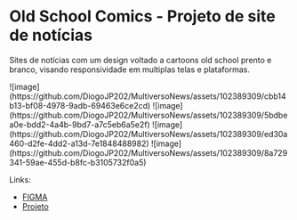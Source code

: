<h1>Old School Comics - Projeto de site de notícias</h1>
<p>Sites de notícias com um design voltado a cartoons old school prento e branco, visando responsividade em multiplas telas e plataformas. </p>
![image](https://github.com/DiogoJP202/MultiversoNews/assets/102389309/cbb14b13-bf08-4978-9adb-69463e6ce2cd)
![image](https://github.com/DiogoJP202/MultiversoNews/assets/102389309/5bdbea0e-bdd2-4a4b-9bd7-a7c5eb6a5e2f)
![image](https://github.com/DiogoJP202/MultiversoNews/assets/102389309/ed30a460-d2fe-4dd2-a13d-7e1848488982)
![image](https://github.com/DiogoJP202/MultiversoNews/assets/102389309/8a729341-59ae-455d-b8fc-b3105732f0a5)

Links:
<ul>
  <li><a href="https://www.figma.com/file/B2MgozEuD6mQ6bdL1IYD1y/Black-And-White-Geek?type=design&node-id=0%3A1&mode=design&t=xitTUlLA5r7mYTjs-1">FIGMA</a></li>
  <li><a href="https://diogojp202.github.io/MultiversoNews/">Projeto</a></li>
</ul>
